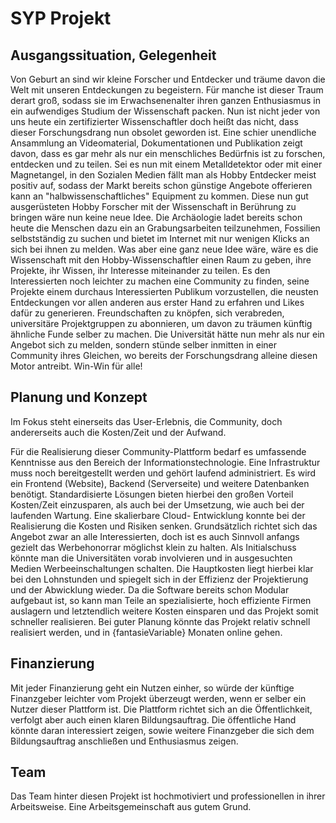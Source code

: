 # SYP Projekt

## Ausgangssituation, Gelegenheit

Von Geburt an sind wir kleine Forscher und Entdecker und träume davon die Welt mit unseren Entdeckungen zu begeistern. Für manche ist dieser Traum derart groß, sodass sie im Erwachsenenalter ihren ganzen Enthusiasmus in ein aufwendiges Studium der Wissenschaft packen. Nun ist nicht jeder von uns heute ein zertifizierter Wissenschaftler doch heißt das nicht, dass dieser Forschungsdrang nun obsolet geworden ist. Eine schier unendliche Ansammlung an Videomaterial, Dokumentationen und Publikation zeigt davon, dass es gar mehr als nur ein menschliches Bedürfnis ist zu forschen, entdecken und zu teilen.
Sei es nun mit einem Metalldetektor oder mit einer Magnetangel, in den Sozialen Medien fällt man als Hobby Entdecker meist positiv auf, sodass der Markt bereits schon günstige Angebote offerieren kann an "halbwissenschaftliches" Equipment zu kommen.
Diese nun gut ausgerüsteten Hobby Forscher mit der Wissenschaft in Berührung zu bringen wäre nun keine neue Idee. Die Archäologie ladet bereits schon heute die Menschen dazu ein an Grabungsarbeiten teilzunehmen, Fossilien selbstständig zu suchen und bietet im Internet mit nur wenigen Klicks an sich bei ihnen zu melden.
Was aber eine ganz neue Idee wäre, wäre es die Wissenschaft mit den Hobby-Wissenschaftler einen Raum zu geben, ihre Projekte, ihr Wissen, ihr Interesse miteinander zu teilen. Es den Interessierten noch leichter zu machen eine Community zu finden, seine Projekte einem durchaus Interessierten Publikum vorzustellen, die neusten Entdeckungen vor allen anderen aus erster Hand zu erfahren und Likes dafür zu generieren. Freundschaften zu knöpfen, sich verabreden, universitäre Projektgruppen zu abonnieren, um davon zu träumen künftig ähnliche Funde selber zu machen.
Die Universität hätte nun mehr als nur ein Angebot sich zu melden, sondern stünde selber inmitten in einer Community ihres Gleichen, wo bereits der Forschungsdrang alleine diesen Motor antreibt. Win-Win für alle!

## Planung und Konzept

Im Fokus steht einerseits das User-Erlebnis, die Community, doch andererseits auch die Kosten/Zeit und der Aufwand.

Für die Realisierung dieser Community-Plattform bedarf es umfassende Kenntnisse aus den Bereich der Informationstechnologie. Eine Infrastruktur muss noch bereitgestellt werden und gehört laufend administriert. Es wird ein Frontend (Website), Backend (Serverseite) und weitere Datenbanken benötigt. Standardisierte Lösungen bieten hierbei den großen Vorteil Kosten/Zeit einzusparen, als auch bei der Umsetzung, wie auch bei der laufenden Wartung. Eine skalierbare Cloud- Entwicklung konnte bei der Realisierung die Kosten und Risiken senken. Grundsätzlich richtet sich das Angebot zwar an alle Interessierten, doch ist es auch Sinnvoll anfangs gezielt das Werbehonorrar möglichst klein zu halten. Als Initialschuss könnte man die Universitäten vorab involvieren und in ausgesuchten Medien Werbeeinschaltungen schalten. Die Hauptkosten liegt hierbei klar bei den Lohnstunden und spiegelt sich in der Effizienz der Projektierung und der Abwicklung wieder. Da die Software bereits schon Modular aufgebaut ist, so kann man Teile an spezialisierte, hoch effiziente Firmen auslagern und letztendlich weitere Kosten einsparen und das Projekt somit schneller realisieren. Bei guter Planung könnte das Projekt relativ schnell realisiert werden, und in {fantasieVariable} Monaten online gehen.

## Finanzierung

Mit jeder Finanzierung geht ein Nutzen einher, so würde der künftige Finanzgeber leichter vom Projekt überzeugt werden, wenn er selber ein Nutzer dieser Plattform ist. Die Plattform richtet sich an die Öffentlichkeit, verfolgt aber auch einen klaren  Bildungsauftrag. Die öffentliche Hand könnte daran interessiert zeigen, sowie weitere Finanzgeber die sich dem Bildungsauftrag anschließen und Enthusiasmus zeigen.

## Team

Das Team hinter diesen Projekt ist hochmotiviert und professionellen in ihrer Arbeitsweise. Eine Arbeitsgemeinschaft aus gutem Grund.